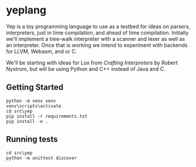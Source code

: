 # yeplang
Yep is a toy programming language to use as a testbed for ideas on parsers, interpreters, just in time compilation, and ahead of time compilation.  Initially we'll implement a tree-walk interpreter with a scanner and lexer as well as an interpreter. Once that is working we intend to experiment with backends for LLVM, Webasm, and or C.

We'll be starting with ideas for Lox from *Crafting Interpreters* by Robert Nystrom, but will be using Python and C++ instead of Java and C.

## Getting Started
```
python -m venv venv
venv\scripts\activate
cd src\yep
pip install -r requirements.txt
pip install -e .
```

## Running tests
```
cd src\yep
python -m unittest discover
```